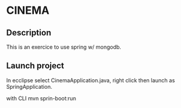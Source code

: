 # CINEMA 
## Description
This is an exercice to use spring w/ mongodb.

## Launch project

In ecclipse select CinemaApplication.java, right click then launch as SpringApplication.

with CLI
mvn sprin-boot:run